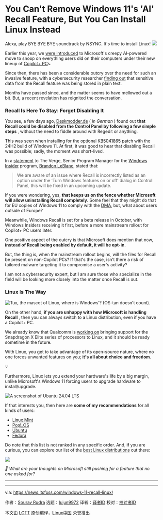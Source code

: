 [#]: subject: "You Can't Remove Windows 11's 'AI' Recall Feature, But You Can Install Linux Instead"
[#]: via: "https://news.itsfoss.com/windows-11-recall-linux/"
[#]: author: "Sourav Rudra https://news.itsfoss.com/author/sourav/"
[#]: collector: "lujun9972/lctt-scripts-1705972010"
[#]: translator: " "
[#]: reviewer: " "
[#]: publisher: " "
[#]: url: " "

You Can't Remove Windows 11's 'AI' Recall Feature, But You Can Install Linux Instead
======
Alexa, play BYE BYE BYE soundtrack by NSYNC. It's time to install Linux!
[![][1]][2]

Earlier this year, we [were introduced][3] to Microsoft's creepy AI-powered move to snoop on everything users did on their computers under their new lineup of [Copilot+ PC][4]s.

Since then, there has been a considerable outcry over the need for such an invasive feature, with a cybersecurity researcher [finding out][5] that sensitive data from the Recall feature was being stored in plain text.

Months have passed since, and the matter seems to have mellowed out a bit. But, a recent revelation has reignited the conversation.

### Recall Is Here To Stay: Forget Disabling It

You see, a few days ago, [Deskmodder.de][6] ( _in German_ ) found out **that Recall could be disabled from the Control Panel by following a few simple steps** , without the need to fiddle around with Regedit or anything.

This was seen when installing for the optional [KB5041865][7] patch with the 24H2 build of Windows 11. At first, it was good to hear that disabling Recall was possible; sadly, the moment was short-lived.

In a [statement][8] to The Verge, Senior Program Manager for the [Windows Insider][9] program, [Brandon LeBlanc][10], stated that:

> We are aware of an issue where Recall is incorrectly listed as an option under the ‘Turn Windows features on or off’ dialog in Control Panel, this will be fixed in an upcoming update.

If you were wondering, yes, **that keeps us on the fence whether Microsoft will allow uninstalling Recall completely**. Some feel that they might do that for EU copies of Windows 11 to comply with the [DMA][11], but, what about users outside of Europe?

Meanwhile, Windows Recall is set for a beta release in October, with Windows Insiders receiving it first, before a more mainstream rollout for Copilot+ PC users later.

One positive aspect of the outcry is that Microsoft does mention that now, **instead of Recall being enabled by default, it will be opt-in**.

But, the thing is, when the mainstream rollout begins, will the files for Recall be present on non-Copilot PCs? If that's the case, isn't there a risk of tailored malware targeting it to compromise a user's activity?

I am not a cybersecurity expert, but I am sure those who specialize in the field will be looking more closely into the matter once Recall is out.

### Linux Is The Way

![Tux, the mascot of Linux, where is Windows'? \(OS-tan doesn't count\).][12]

On the other hand, **if you are unhappy with how Microsoft is handling Recall** , then you can always switch to a Linux distribution, even if you have a Copilot+ PC.

We already know that Qualcomm is [working on][13] bringing support for the Snapdragon X Elite series of processors to Linux, and it should be ready sometime in the future.

With Linux, you get to take advantage of its open-source nature, where no one forces unwanted features on you; **it's all about choice and freedom**.

💡

Furthermore, Linux lets you extend your hardware's life by a big margin, unlike Microsoft's Windows 11 forcing users to upgrade hardware to install/upgrade.

![A screenshot of Ubuntu 24.04 LTS][14]

If that interests you, then here are **some of my recommendations** for all kinds of users:

  * [Linux Mint][15]
  * [Pop!_OS][16]
  * [Ubuntu][17]
  * [Fedora][18]



Do note that this list is not ranked in any specific order. And, if you are curious, you can explore our list of the [best Linux distributions][19] out there:

![][20]

_💬 What are your thoughts on Microsoft still pushing for a feature that no one asked for?_

* * *

--------------------------------------------------------------------------------

via: https://news.itsfoss.com/windows-11-recall-linux/

作者：[Sourav Rudra][a]
选题：[lujun9972][b]
译者：[译者ID](https://github.com/译者ID)
校对：[校对者ID](https://github.com/校对者ID)

本文由 [LCTT](https://github.com/LCTT/TranslateProject) 原创编译，[Linux中国](https://linux.cn/) 荣誉推出

[a]: https://news.itsfoss.com/author/sourav/
[b]: https://github.com/lujun9972
[1]: https://news.itsfoss.com/assets/images/pikapods-banner-v3.webp
[2]: https://www.pikapods.com/?utm_campaign=banner-2024-05&utm_source=itsfoss
[3]: https://news.itsfoss.com/microsoft-windows-creepy-ai-move/
[4]: https://www.microsoft.com/en-us/windows/copilot-plus-pcs&r=1
[5]: https://news.itsfoss.com/microsofts-recall-ai-insecure/
[6]: https://www.deskmodder.de/blog/2024/09/02/windows-11-recall-wird-sich-deinstallieren-lassen-einstellung-dafuer-wurde-hinzugefuegt/
[7]: https://support.microsoft.com/en-gb/topic/august-27-2024-kb5041865-os-build-26100-1591-preview-5d299921-2b27-4fe0-b414-c2336371b552
[8]: https://www.theverge.com/2024/9/2/24233992/microsoft-recall-windows-11-uninstall-feature-bug
[9]: https://www.microsoft.com/en-us/windowsinsider/about-windows-insider-program
[10]: https://www.linkedin.com/in/bleblanc/
[11]: https://digital-markets-act.ec.europa.eu/index_en
[12]: https://news.itsfoss.com/content/images/2024/09/Happi_Tux.jpg
[13]: https://news.itsfoss.com/snapdragon-x-elite-linux/
[14]: https://news.itsfoss.com/content/images/2024/09/ubuntu-24-04-home.png
[15]: https://linuxmint.com/
[16]: https://pop.system76.com/
[17]: https://ubuntu.com/
[18]: https://fedoraproject.org/
[19]: https://itsfoss.com/best-linux-distributions/
[20]: https://itsfoss.com/content/images/size/w256h256/2022/12/android-chrome-192x192.png
